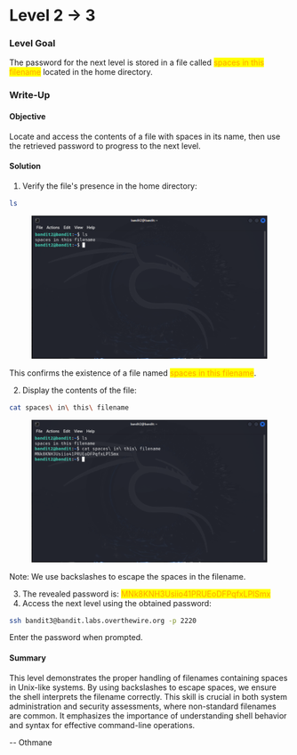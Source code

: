 # Level 2 → 3

### Level Goal

The password for the next level is stored in a file called <mark style="color:orange;">spaces in this filename</mark> located in the home directory.



### Write-Up

#### Objective

Locate and access the contents of a file with spaces in its name, then use the retrieved password to progress to the next level.



#### Solution

1. Verify the file's presence in the home directory:

```sh
ls
```

<figure><img src="../../../.gitbook/assets/image.png" alt="ls"><figcaption></figcaption></figure>

This confirms the existence of a file named <mark style="color:orange;">spaces in this filename</mark>.

2. Display the contents of the file:

```sh
cat spaces\ in\ this\ filename
```

<figure><img src="../../../.gitbook/assets/image (1).png" alt="cat spaces\ in\ this\ filename"><figcaption></figcaption></figure>

Note: We use backslashes to escape the spaces in the filename.

3. The revealed password is: <mark style="color:orange;">MNk8KNH3Usiio41PRUEoDFPqfxLPlSmx</mark>
4. Access the next level using the obtained password:

```sh
ssh bandit3@bandit.labs.overthewire.org -p 2220
```

Enter the password when prompted.



#### Summary

This level demonstrates the proper handling of filenames containing spaces in Unix-like systems. By using backslashes to escape spaces, we ensure the shell interprets the filename correctly. This skill is crucial in both system administration and security assessments, where non-standard filenames are common. It emphasizes the importance of understanding shell behavior and syntax for effective command-line operations.



\-- Othmane



